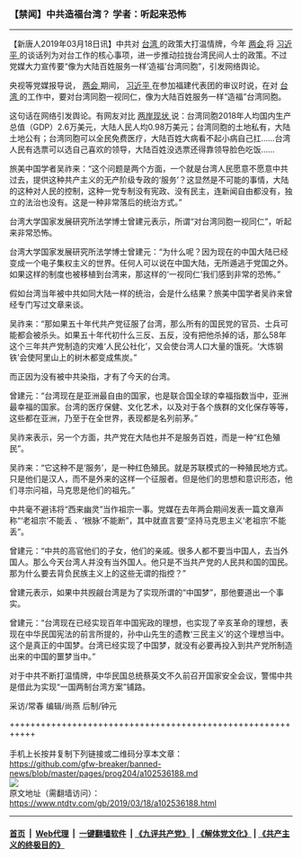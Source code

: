 ### 【禁闻】中共造福台湾？ 学者：听起来恐怖
------------------------

<div class="post_content" itemprop="articleBody">
 <p>
  【新唐人2019年03月18日讯】中共对
  <a href="https://www.ntdtv.com/gb/台湾.htm">
   台湾
  </a>
  的政策大打温情牌，今年
  <a href="https://www.ntdtv.com/gb/两会.htm">
   两会
  </a>
  将
  <a href="https://www.ntdtv.com/gb/习近平.htm">
   习近平
  </a>
  的谈话列为对台工作的核心事项，进一步推动拉拢台湾民间人士的政策。不过党媒大力宣传要“像为大陆百姓服务一样‘造福’台湾同胞”，引发网络舆论。
 </p>
 <p>
  央视等党媒报导说，
  <a href="https://www.ntdtv.com/gb/两会.htm">
   两会
  </a>
  期间，
  <a href="https://www.ntdtv.com/gb/习近平.htm">
   习近平
  </a>
  在参加福建代表团的审议时说，在对
  <a href="https://www.ntdtv.com/gb/台湾.htm">
   台湾
  </a>
  的工作中，要对台湾同胞一视同仁，像为大陆百姓服务一样“造福”台湾同胞。
 </p>
 <p>
  这句话在网络引发舆论。有网友对比
  <a href="https://www.ntdtv.com/gb/两岸现状.htm">
   两岸现状
  </a>
  说：台湾同胞2018年人均国内生产总值（GDP）2.6万美元，大陆人民人均0.98万美元；台湾同胞的土地私有，大陆土地公有；台湾同胞可以全民免费医疗，大陆百姓大病看不起小病自己扛……台湾人民有选票可以选自己喜欢的领导，大陆百姓没选票还得靠领导脸色吃饭……
 </p>
 <p>
  旅美中国学者吴祚来：“这个问题是两个方面，一个就是台湾人民愿意不愿意中共过去，提供这种共产主义的无产阶级专政的‘服务’？这显然是不可能的事情，大陆的这种对人民的控制，这种一党专制没有宪政、没有民主，连新闻自由都没有，独立的法治也没有。这是一种非常落后的统治方式。”
 </p>
 <p>
  台湾大学国家发展研究所法学博士曾建元表示，所谓“对台湾同胞一视同仁”，听起来非常恐怖。
 </p>
 <p>
  台湾大学国家发展研究所法学博士曾建元：“为什么呢？因为现在的中国大陆已经变成一个电子集权主义的世界。任何人可以说在中国大陆，无所遁逃于党国之外。如果这样的制度也被移植到台湾来，那这样的‘一视同仁’我们感到非常的恐怖。”
 </p>
 <p>
  假如台湾当年被中共如同大陆一样的统治，会是什么结果？旅美中国学者吴祚来曾经专门写过文章来谈。
 </p>
 <p>
  吴祚来：“那如果五十年代共产党征服了台湾，那么所有的国民党的官员、士兵可能都会被杀头。如果五十年代初什么三反、五反，没有把他杀掉的话，那么58年这个三年共产党制造的灾难‘人民公社化’，又会使台湾人口大量的饿死。‘大炼钢铁’会使阿里山上的树木都变成焦炭。”
 </p>
 <p>
  而正因为没有被中共染指，才有了今天的台湾。
 </p>
 <p>
  曾建元：“台湾现在是亚洲最自由的国家，也是联合国全球的幸福指数当中，亚洲最幸福的国家。台湾的医疗保健、文化艺术，以及对于各个族群的文化保存等等，这些都在亚洲，乃至于在全世界，表现都是名列前茅。”
 </p>
 <p>
  吴祚来表示，另一个方面，共产党在大陆也并不是服务百姓，而是一种“红色殖民”。
 </p>
 <p>
  吴祚来：“它这种不是‘服务’，是一种红色殖民。就是苏联模式的一种殖民地方式。只是他们是汉人，而不是外来的这样一个征服者。但是他们的思想和意识形态，他们寻宗问祖，马克思是他们的祖先。”
 </p>
 <p>
  中共毫不避讳将“西来幽灵”当作祖宗一事。党媒在去年两会期间发表一篇文章声称“‘老祖宗’不能丢 、‘根脉’不能断”，其中就直言要“坚持马克思主义‘老祖宗’不能丢”。
 </p>
 <p>
  曾建元：“中共的高官他们的子女，他们的亲戚。很多人都不要当中国人，去当外国人。那么今天台湾人并没有当外国人。他只是不当共产党的人民共和国的国民。那为什么要去背负民族主义上的这些无谓的指控？”
 </p>
 <p>
  曾建元表示，如果中共觊觎台湾是为了实现所谓的“中国梦”，那他要道出一个事实。
 </p>
 <p>
  曾建元：“台湾现在已经实现百年中国宪政的理想，也实现了辛亥革命的理想，表现在中华民国宪法的前言所提的，孙中山先生的遗教‘三民主义’的这个理想当中。这个是真正的中国梦。台湾已经实现了中国梦，就没有必要再投入到共产党所制造出来的中国的噩梦当中。”
 </p>
 <p>
  对于中共不断打温情牌，中华民国总统蔡英文不久前召开国家安全会议，警惕中共是借此为实现“一国两制台湾方案”铺路。
 </p>
 <p>
  采访/常春 编辑/尚燕 后制/钟元
 </p>
 <div class="single_ad">
 </div>
</div>

+++++++++++++++++++++++++++++++++++++++++++++++++++++++++++<br/><br/>
手机上长按并复制下列链接或二维码分享本文章：<br/>
https://github.com/gfw-breaker/banned-news/blob/master/pages/prog204/a102536188.md <br/>
<a href='https://github.com/gfw-breaker/banned-news/blob/master/pages/prog204/a102536188.md'><img src='https://github.com/gfw-breaker/banned-news/blob/master/pages/prog204/a102536188.md.png'/></a> <br/>
原文地址（需翻墙访问）：https://www.ntdtv.com/gb/2019/03/18/a102536188.html


------------------------
#### [首页](https://github.com/gfw-breaker/banned-news/blob/master/README.md) &nbsp;|&nbsp; [Web代理](https://github.com/labour-camp/helloworld) &nbsp;|&nbsp; [一键翻墙软件](https://github.com/gfw-breaker/nogfw/blob/master/README.md) &nbsp;| [《九评共产党》](https://github.com/gfw-breaker/9ping.md/blob/master/README.md#九评之一评共产党是什么) | [《解体党文化》](https://github.com/gfw-breaker/jtdwh.md/blob/master/README.md) | [《共产主义的终极目的》](https://github.com/gfw-breaker/gczydzjmd.md/blob/master/README.md)

